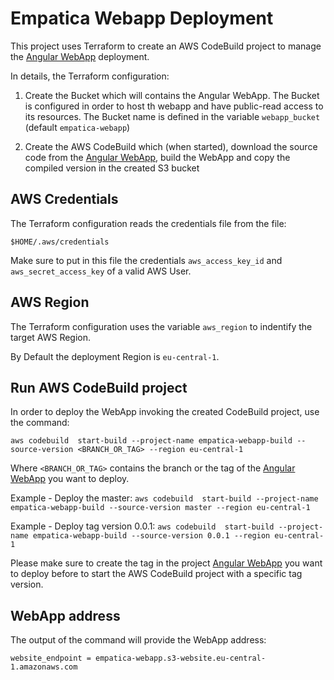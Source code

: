 # Empatica Webapp Deployment

This project uses Terraform to create an AWS CodeBuild project to manage the [Angular WebApp](https://github.com/thecillu/empatica-webapp) deployment.

In details, the Terraform configuration:

1. Create the Bucket which will contains the Angular WebApp. The Bucket is configured in order to host th webapp and have public-read access to its resources. 
The Bucket name is defined in the variable `webapp_bucket` (default `empatica-webapp`)

2. Create the AWS CodeBuild which (when started), download the source code from the [Angular WebApp](https://github.com/thecillu/empatica-webapp), build the WebApp and copy the compiled version in the created S3 bucket


## AWS Credentials 

The Terraform configuration reads the credentials file from the file: 

`$HOME/.aws/credentials`

Make sure to put in this file the credentials `aws_access_key_id` and `aws_secret_access_key` of a valid AWS User.

## AWS Region

The Terraform configuration uses the variable `aws_region` to indentify the target AWS Region.

By Default the deployment Region is `eu-central-1`.


## Run AWS CodeBuild project 

In order to deploy the WebApp invoking the created CodeBuild project, use the command:

`aws codebuild  start-build --project-name empatica-webapp-build --source-version <BRANCH_OR_TAG> --region eu-central-1`

Where `<BRANCH_OR_TAG>` contains the branch or the tag of the [Angular WebApp](https://github.com/thecillu/empatica-webapp) you want to deploy.

Example - Deploy the master: 
`aws codebuild  start-build --project-name empatica-webapp-build --source-version master --region eu-central-1`

Example - Deploy tag version 0.0.1: 
`aws codebuild  start-build --project-name empatica-webapp-build --source-version 0.0.1 --region eu-central-1`

Please make sure to create the tag in the project [Angular WebApp](https://github.com/thecillu/empatica-webapp) you want to deploy before to start the AWS CodeBuild project with a specific tag version.

## WebApp address

The output of the command will provide the WebApp address:

`website_endpoint = empatica-webapp.s3-website.eu-central-1.amazonaws.com`




